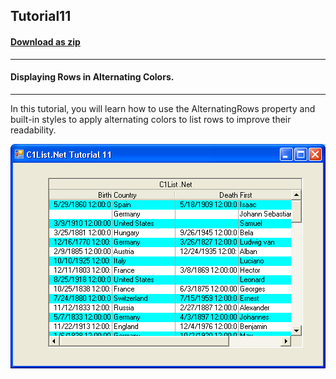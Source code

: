 ## Tutorial11
#### [Download as zip](https://grapecity.github.io/DownGit/#/home?url=https://github.com/GrapeCity/ComponentOne-WinForms-Samples/tree/master/NetFramework\List\CS\Tutorials\Tutorial11)
____
#### Displaying Rows in Alternating Colors.
____
In this tutorial, you will learn how to use the AlternatingRows property and built-in styles to apply alternating colors to list rows to improve their readability.

![screenshot](screenshot.PNG)
